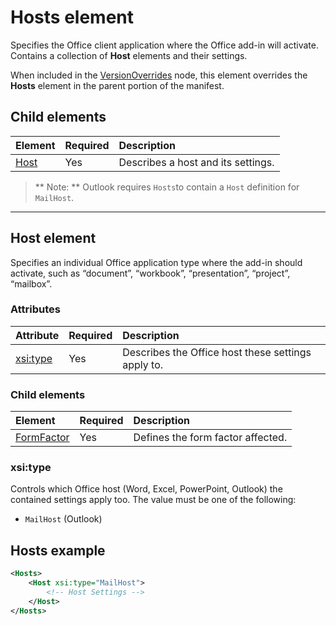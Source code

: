 # Hosts element

Specifies the Office client application where the Office add-in will activate. Contains a collection of **Host** elements and their settings. 

When included in the [VersionOverrides](./versionoverrides.md) node, this element overrides the **Hosts** element in the parent portion of the manifest. 

## Child elements

|  Element |  Required  |  Description  |
|:-----|:-----|:-----|
|  [Host](#host-element)    |  Yes   |  Describes a host and its settings. |

> ** Note: ** Outlook requires `Hosts`to contain a `Host` definition for `MailHost`.

---- 

## Host element
Specifies an individual Office application type where the add-in should activate, such as “document”, “workbook”, “presentation”, “project”, “mailbox”.

### Attributes

|  Attribute  |  Required  |  Description  |
|:-----|:-----|:-----|
|  [xsi:type](#xsitype)  |  Yes  | Describes the Office host these settings apply to.|

### Child elements

|  Element |  Required  |  Description  |
|:-----|:-----|:-----|
|  [FormFactor](./formfactor.md)    |  Yes   |  Defines the form factor affected. |


### xsi:type
Controls which Office host (Word, Excel, PowerPoint, Outlook) the contained settings apply too. The value must be one of the following:

- `MailHost` (Outlook)    


## Hosts example 
```xml
<Hosts>
    <Host xsi:type="MailHost">
        <!-- Host Settings -->
    </Host>
</Hosts>
```
